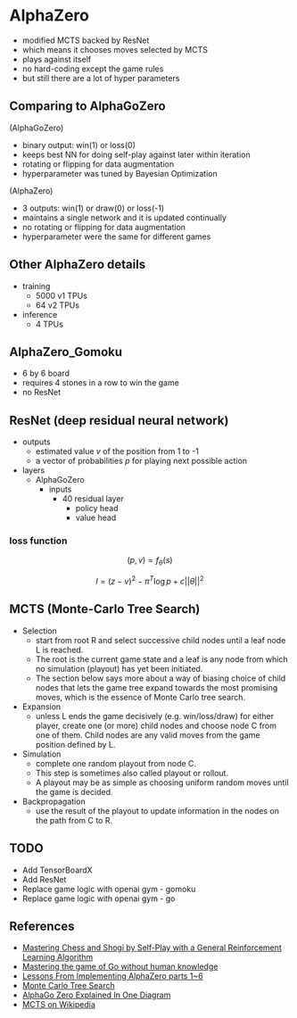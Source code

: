 # AlphaZero

- modified MCTS backed by ResNet
- which means it chooses moves selected by MCTS
- plays against itself
- no hard-coding except the game rules
- but still there are a lot of hyper parameters

## Comparing to AlphaGoZero

(AlphaGoZero)

- binary output: win(1) or loss(0)
- keeps best NN for doing self-play against later within iteration
- rotating or flipping for data augmentation
- hyperparameter was tuned by Bayesian Optimization

(AlphaZero)

- 3 outputs: win(1) or draw(0) or loss(-1)
- maintains a single network and it is updated continually
- no rotating or flipping for data augmentation
- hyperparameter were the same for different games

## Other AlphaZero details

- training
  - 5000 v1 TPUs
  - 64 v2 TPUs
- inference
  - 4 TPUs

## AlphaZero_Gomoku

- 6 by 6 board
- requires 4 stones in a row to win the game
- no ResNet

## ResNet (deep residual neural network)

- outputs
  - estimated value $v$ of the position from 1 to -1
  - a vector of probabilities $p$ for playing next possible action
- layers
  - AlphaGoZero
    - inputs
      - 40 residual layer
        - policy head
        - value head

### loss function

$$
(p, v) = f_\theta(s)
$$

$$
l = (z - v)^2 - \pi^{T}\log p + c||\theta||^2
$$


## MCTS (Monte-Carlo Tree Search)

- Selection
  - start from root R and select successive child nodes until a leaf node L is reached.
  - The root is the current game state and a leaf is any node from which no simulation (playout) has yet been initiated.
  - The section below says more about a way of biasing choice of child nodes that lets the game tree expand towards the most promising moves, which is the essence of Monte Carlo tree search.
- Expansion
  - unless L ends the game decisively (e.g. win/loss/draw) for either player, create one (or more) child nodes and choose node C from one of them. Child nodes are any valid moves from the game position defined by L.
- Simulation
  - complete one random playout from node C.
  - This step is sometimes also called playout or rollout.
  - A playout may be as simple as choosing uniform random moves until the game is decided.
- Backpropagation
  - use the result of the playout to update information in the nodes on the path from C to R.


## TODO

- Add TensorBoardX
- Add ResNet
- Replace game logic with openai gym - gomoku
- Replace game logic with openai gym - go

## References

- [Mastering Chess and Shogi by Self-Play with a General Reinforcement Learning Algorithm](https://arxiv.org/abs/1712.01815)
- [Mastering the game of Go without human knowledge](https://www.nature.com/articles/nature24270)
- [Lessons From Implementing AlphaZero parts 1~6](https://medium.com/oracledevs/lessons-from-implementing-alphazero-7e36e9054191)
- [Monte Carlo Tree Search](https://www.youtube.com/watch?v=UXW2yZndl7U)
- [AlphaGo Zero Explained In One Diagram](https://medium.com/applied-data-science/alphago-zero-explained-in-one-diagram-365f5abf67e0)
- [MCTS on Wikipedia](https://en.wikipedia.org/wiki/Monte_Carlo_tree_search)
